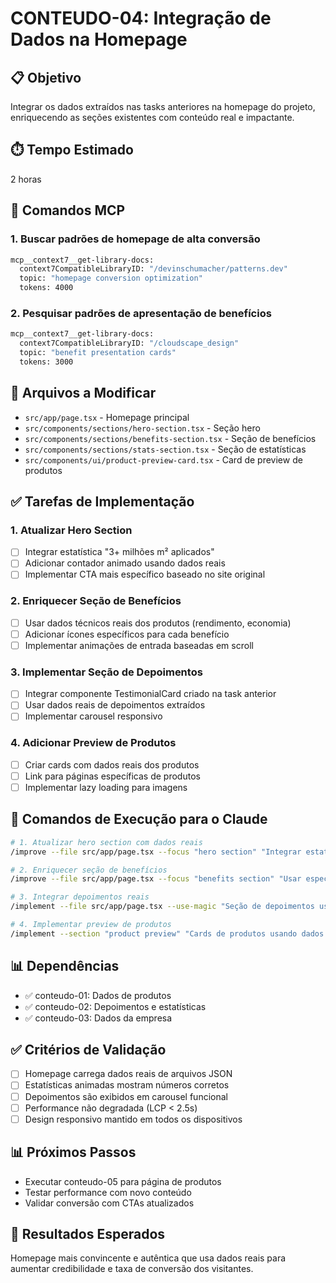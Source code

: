 # CONTEUDO-04: Integração de Dados na Homepage

## 📋 Objetivo
Integrar os dados extraídos nas tasks anteriores na homepage do projeto, enriquecendo as seções existentes com conteúdo real e impactante.

## ⏱️ Tempo Estimado
2 horas

## 🔧 Comandos MCP

### 1. Buscar padrões de homepage de alta conversão
```bash
mcp__context7__get-library-docs:
  context7CompatibleLibraryID: "/devinschumacher/patterns.dev"
  topic: "homepage conversion optimization"
  tokens: 4000
```

### 2. Pesquisar padrões de apresentação de benefícios
```bash
mcp__context7__get-library-docs:
  context7CompatibleLibraryID: "/cloudscape_design"
  topic: "benefit presentation cards"
  tokens: 3000
```

## 📁 Arquivos a Modificar
- `src/app/page.tsx` - Homepage principal
- `src/components/sections/hero-section.tsx` - Seção hero
- `src/components/sections/benefits-section.tsx` - Seção de benefícios
- `src/components/sections/stats-section.tsx` - Seção de estatísticas
- `src/components/ui/product-preview-card.tsx` - Card de preview de produtos

## ✅ Tarefas de Implementação

### 1. Atualizar Hero Section
- [ ] Integrar estatística "3+ milhões m² aplicados"
- [ ] Adicionar contador animado usando dados reais
- [ ] Implementar CTA mais específico baseado no site original

### 2. Enriquecer Seção de Benefícios
- [ ] Usar dados técnicos reais dos produtos (rendimento, economia)
- [ ] Adicionar ícones específicos para cada benefício
- [ ] Implementar animações de entrada baseadas em scroll

### 3. Implementar Seção de Depoimentos
- [ ] Integrar componente TestimonialCard criado na task anterior
- [ ] Usar dados reais de depoimentos extraídos
- [ ] Implementar carousel responsivo

### 4. Adicionar Preview de Produtos
- [ ] Criar cards com dados reais dos produtos
- [ ] Link para páginas específicas de produtos
- [ ] Implementar lazy loading para imagens

## 🚀 Comandos de Execução para o Claude

```bash
# 1. Atualizar hero section com dados reais
/improve --file src/app/page.tsx --focus "hero section" "Integrar estatísticas reais: 3M+ m² aplicados, 35% economia, 3x velocidade usando dados de data/empresa.json"

# 2. Enriquecer seção de benefícios
/improve --file src/app/page.tsx --focus "benefits section" "Usar especificações técnicas reais de data/produtos-especificacoes.json para tornar benefícios mais específicos e convincentes"

# 3. Integrar depoimentos reais
/implement --file src/app/page.tsx --use-magic "Seção de depoimentos usando dados de data/depoimentos.json com carousel responsivo e animações"

# 4. Implementar preview de produtos
/implement --section "product preview" "Cards de produtos usando dados extraídos com lazy loading e links para páginas específicas"
```

## 📊 Dependências
- ✅ conteudo-01: Dados de produtos
- ✅ conteudo-02: Depoimentos e estatísticas
- ✅ conteudo-03: Dados da empresa

## ✅ Critérios de Validação
- [ ] Homepage carrega dados reais de arquivos JSON
- [ ] Estatísticas animadas mostram números corretos
- [ ] Depoimentos são exibidos em carousel funcional
- [ ] Performance não degradada (LCP < 2.5s)
- [ ] Design responsivo mantido em todos os dispositivos

## 📊 Próximos Passos
- Executar conteudo-05 para página de produtos
- Testar performance com novo conteúdo
- Validar conversão com CTAs atualizados

## 🎯 Resultados Esperados
Homepage mais convincente e autêntica que usa dados reais para aumentar credibilidade e taxa de conversão dos visitantes.